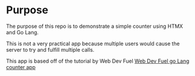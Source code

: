 # Purpose

The purpose of this repo is to demonstrate a simple counter using HTMX and Go Lang.

This is not a very practical app because multiple users would cause the server to try and
fulfill multiple calls. 

This app is based off of the tutorial by Web Dev Fuel
[Web Dev Fuel go Lang counter app](https://www.youtube.com/watch?v=J3QXFClUSlc&t=597s)